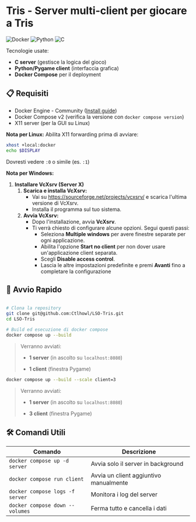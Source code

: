# Tris - Server multi-client per giocare a Tris

![Docker](https://img.shields.io/badge/Docker-2CA5E0?style=for-the-badge&logo=docker&logoColor=white) ![Python](https://img.shields.io/badge/Python-3776AB?style=for-the-badge&logo=python&logoColor=white) ![C](https://img.shields.io/badge/C-A8B9CC?style=for-the-badge&logo=c&logoColor=black)

Tecnologie usate:
- **C server** (gestisce la logica del gioco)
- **Python/Pygame client** (interfaccia grafica)
- **Docker Compose** per il deployment

## 📋 Requisiti 
- Docker Engine - Community ([Install guide](https://docs.docker.com/engine/install/))
- Docker Compose v2 (verifica la versione con `docker compose version`)
- X11 server (per la GUI su Linux)
 
**Nota per Linux:**
Abilita X11 forwarding prima di avviare:
```bash
xhost +local:docker
echo $DISPLAY
```
Dovresti vedere `:0` o simile (es. `:1`)

**Nota per Windows:**
1. **Installare VcXsrv (Server X)**
	1. **Scarica e installa VcXsrv:**
		- Vai su https://sourceforge.net/projects/vcxsrv/ e scarica l'ultima versione di VcXsrv.
	    - Installa il programma sul tuo sistema.
	2. **Avvia VcXsrv:**
		- Dopo l'installazione, avvia **VcXsrv**.
		- Ti verrà chiesto di configurare alcune opzioni. Segui questi passi:
			- Seleziona **Multiple windows** per avere finestre separate per ogni applicazione.
			- Abilita l'opzione **Start no client** per non dover usare un'applicazione client separata.
			- Scegli **Disable access control**.
			- Lascia le altre impostazioni predefinite e premi **Avanti** fino a completare la configurazione

## 🚀 Avvio Rapido
```bash

# Clona la repository
git clone git@github.com:Ctlhowl/LSO-Tris.git
cd LSO-Tris

# Build ed esecuzione di docker compose
docker compose up --build
```

> Verranno avviati:
> 
> - **1 server** (in ascolto su `localhost:8080`)
>     
> - **1 client** (finestra Pygame)


```bash
docker compose up --build --scale client=3
```
> Verranno avviati:
> 
> - **1 server** (in ascolto su `localhost:8080`)
>     
> - **3 client** (finestra Pygame)

## 🛠️ Comandi Utili
|Comando|Descrizione|
|---|---|
|`docker compose up -d server`|Avvia solo il server in background|
|`docker compose run client`|Avvia un client aggiuntivo manualmente|
|`docker compose logs -f server`|Monitora i log del server|
|`docker compose down --volumes`|Ferma tutto e cancella i dati|
